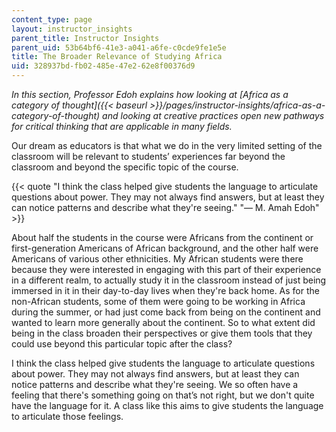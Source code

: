 ```yaml
---
content_type: page
layout: instructor_insights
parent_title: Instructor Insights
parent_uid: 53b64bf6-41e3-a041-a6fe-c0cde9fe1e5e
title: The Broader Relevance of Studying Africa
uid: 328937bd-fb02-485e-47e2-62e8f00376d9
---
```


_In this section, Professor Edoh explains how looking at [Africa as a category of thought]({{< baseurl >}}/pages/instructor-insights/africa-as-a-category-of-thought) and looking at creative practices open new pathways for critical thinking that are applicable in many fields._

Our dream as educators is that what we do in the very limited setting of the classroom will be relevant to students’ experiences far beyond the classroom and beyond the specific topic of the course.

{{< quote "I think the class helped give students the language to articulate questions about power. They may not always find answers, but at least they can notice patterns and describe what they're seeing." "— M. Amah Edoh" >}}

About half the students in the course were Africans from the continent or first-generation Americans of African background, and the other half were Americans of various other ethnicities. My African students were there because they were interested in engaging with this part of their experience in a different realm, to actually study it in the classroom instead of just being immersed in it in their day-to-day lives when they're back home. As for the non-African students, some of them were going to be working in Africa during the summer, or had just come back from being on the continent and wanted to learn more generally about the continent. So to what extent did being in the class broaden their perspectives or give them tools that they could use beyond this particular topic after the class?

I think the class helped give students the language to articulate questions about power. They may not always find answers, but at least they can notice patterns and describe what they're seeing. We so often have a feeling that there's something going on that’s not right, but we don't quite have the language for it. A class like this aims to give students the language to articulate those feelings.
